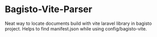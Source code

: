 # Bagisto-Vite-Parser
Neat way to locate documents build with vite laravel library in bagisto project. Helps to find manifest.json while using config/bagisto-vite.
